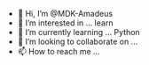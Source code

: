 - 👋 Hi, I’m @MDK-Amadeus
- 👀 I’m interested in ... learn
- 🌱 I’m currently learning ... Python
- 💞️ I’m looking to collaborate on ...
- 📫 How to reach me ...

<!---
MDK-Amadeus/MDK-Amadeus is a ✨ special ✨ repository because its `README.md` (this file) appears on your GitHub profile.
You can click the Preview link to take a look at your changes.
--->
